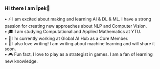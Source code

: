 ### Hi there I am İpek👋



•	⚡️ I am excited about making and learning AI & DL & ML. I have a strong passion for creating new approaches about NLP and  Computer Vision. <br />
•	🎓 I am studying Computational and Applied Mathematics at YTU. <br />
• 🔭 I’m currently working at Global AI Hub as a Core Member.<br />
•	📖 I also love writing! I am writing about machine learning and will share it soon.<br />
•	🎮 Fun fact, I love to play as a strategist in games. I am a fan of learning new knowledge.<br />
